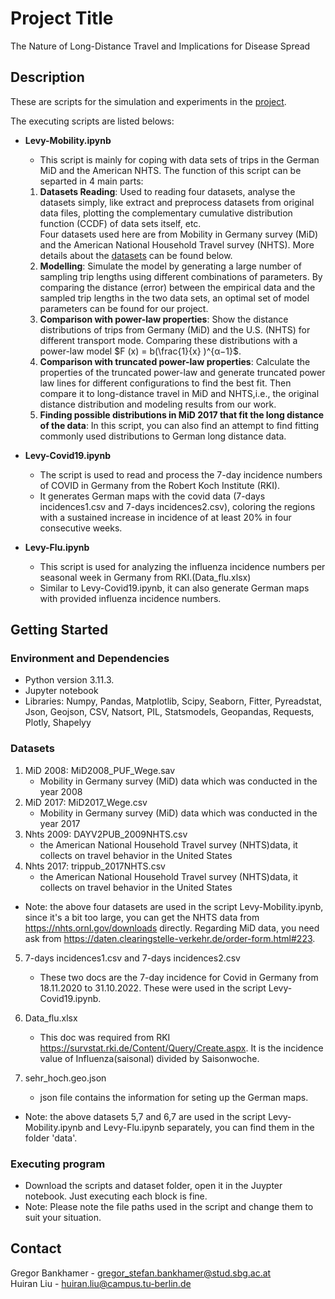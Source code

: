 # Project Title

The Nature of Long-Distance Travel and Implications for Disease Spread

## Description

These are scripts for the simulation and experiments in the [project](#project-title).

The executing scripts are listed belows:

- **Levy-Mobility.ipynb**
  - This script is mainly for coping with data sets of trips in the German MiD and the American NHTS. The function of this script can be separted in 4 main parts:
  1. **Datasets Reading**: Used to reading four datasets, analyse the datasets simply, like extract and preprocess datasets from original data files, plotting the complementary cumulative distribution function (CCDF) of data sets itself, etc. <br> Four datasets used here are from Mobility in Germany survey (MiD) and the American National Household Travel survey (NHTS). More details about the [datasets](#datasets) can be found below.
  2. **Modelling**: Simulate the model by generating a large number of sampling trip lengths using different combinations of parameters. By comparing the distance (error) between the empirical data and the sampled trip lengths in the two data sets, an optimal set of model parameters can be found for our project.
  3. **Comparison with power-law properties**: Show the distance distributions of trips from Germany (MiD) and the U.S. (NHTS) for different transport mode. Comparing these distributions with a power-law model $F (x) = b(\frac{1}{x} )^{α−1}$.
  4. **Comparison with truncated power-law properties**: Calculate the properties of the truncated power-law and generate truncated power law lines for different configurations to find the best fit. Then compare it to long-distance travel in MiD and NHTS,i.e., the original distance distribution and modeling results from our work.
  5. **Finding possible distributions in MiD 2017 that fit the long distance of the data**: In this script, you can also find an attempt to find fitting commonly used distributions to German long distance data.

- **Levy-Covid19.ipynb**
  - The script is used to read and process the 7-day incidence numbers of COVID in Germany from the Robert Koch Institute (RKI).
  - It generates German maps with the covid data (7-days incidences1.csv and 7-days incidences2.csv), coloring the regions with a sustained increase in incidence of at least 20% in four consecutive weeks.

- **Levy-Flu.ipynb**
  - This script is used for analyzing the influenza incidence numbers per seasonal week in Germany from RKI.(Data_flu.xlsx)
  - Similar to Levy-Covid19.ipynb, it can also generate German maps with provided influenza incidence numbers.

## Getting Started

### Environment and Dependencies

* Python version 3.11.3.
* Jupyter notebook
* Libraries: Numpy, Pandas, Matplotlib, Scipy, Seaborn, Fitter, Pyreadstat, Json, Geojson, CSV, Natsort, PIL, Statsmodels, Geopandas, Requests, Plotly, Shapelyy

### Datasets

1. MiD 2008: MiD2008_PUF_Wege.sav 
   * Mobility in Germany survey (MiD) data which was conducted in the year 2008
2. MiD 2017: MiD2017_Wege.csv 
   * Mobility in Germany survey (MiD) data which was conducted in the year 2017
3. Nhts 2009: DAYV2PUB_2009NHTS.csv
   * the American National Household Travel survey (NHTS)data, it collects on travel behavior in the United States
4. Nhts 2017: trippub_2017NHTS.csv
   * the American National Household Travel survey (NHTS)data, it collects on travel behavior in the United States
* Note: the above four datasets are used in the script Levy-Mobility.ipynb, since it's a bit too large,  you can get the NHTS data from  https://nhts.ornl.gov/downloads directly. Regarding MiD data, you need ask from https://daten.clearingstelle-verkehr.de/order-form.html#223.
  
5. 7-days incidences1.csv and 7-days incidences2.csv
   * These two docs are the 7-day incidence for Covid in Germany from 18.11.2020 to 31.10.2022. These were used in the script Levy-Covid19.ipynb.
  
6. Data_flu.xlsx
   *  This doc was required from RKI https://survstat.rki.de/Content/Query/Create.aspx. It is the incidence value of Influenza(saisonal) divided by Saisonwoche. 

7. sehr_hoch.geo.json
    * json file contains the information for seting up the German maps.

* Note: the above datasets 5,7 and 6,7 are used in the script Levy-Mobility.ipynb and Levy-Flu.ipynb separately, you can find them in the folder 'data'.


### Executing program

* Download the scripts and dataset folder, open it in the Juypter notebook. Just executing each block is fine.
* Note: Please note the file paths used in the script and change them to suit your situation.

## Contact
Gregor Bankhamer - gregor_stefan.bankhamer@stud.sbg.ac.at <br>
Huiran Liu - huiran.liu@campus.tu-berlin.de

